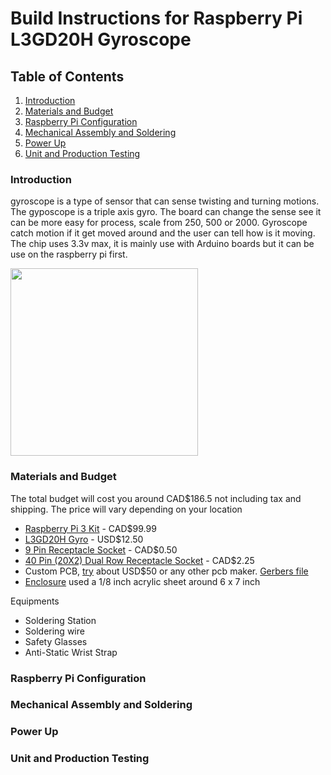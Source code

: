 # Build Instructions for Raspberry Pi L3GD20H Gyroscope

## Table of Contents
1. [Introduction](#introduction)
2. [Materials and Budget](#materials-and-budget)
3. [Raspberry Pi Configuration](#raspberry-pi-configuration)
4. [Mechanical Assembly and Soldering](#mechanical-assembly-and-soldering)
5. [Power Up](#power-up)
6. [Unit and Production Testing](#unit-and-production-testing)

### Introduction
gyroscope is a type of sensor that can sense twisting and turning motions. The gyposcope is a triple axis gyro.  The board can change  the sense see it can be more easy for process, scale from 250, 500 or 2000. Gyroscope catch motion if it get moved around and the user can tell how is it moving. The chip uses 3.3v max, it is mainly use with Arduino boards but it can be use on the raspberry pi first.

<img src="https://raw.githubusercontent.com/chenken12/L3GD20H-gyroscope/master/images/IMG_20181118_235344.jpg" width="300">

### Materials and Budget
The total budget will cost you around CAD$186.5 not including tax and shipping. The price will vary depending on your location

* [Raspberry Pi 3 Kit](https://www.amazon.ca/CanaKit-Raspberry-Complete-Starter-Kit/dp/B01CCF6V3A/ref=sr_1_5?s=pc&ie=UTF8&qid=1516324581&sr=1-5&keywords=Raspberry+Pi+3) - CAD$99.99
* [L3GD20H Gyro](https://www.adafruit.com/product/1032) - USD$12.50
* [9 Pin Receptacle Socket](https://www.creatroninc.com/product/9-pin-receptacle-socket/) - CAD$0.50
* [40 Pin (20X2) Dual Row Receptacle Socket](https://www.creatroninc.com/product/40-pin-20x2-dual-row-receptacle-socket/) - CAD$2.25
* Custom PCB, [try](http://www.custompcb.com/) about USD$50 or any other pcb maker. [Gerbers file](https://github.com/chenken12/L3GD20H-gyroscope/tree/master/L3GD20H%20-%20Frizting)
* [Enclosure](https://github.com/chenken12/L3GD20H-gyroscope/blob/master/Pi2CaseX6%20-%20Kenneth%20x16.cdr) used a 1/8 inch acrylic sheet around 6 x 7 inch

Equipments
* Soldering Station
* Soldering wire
* Safety Glasses
* Anti-Static Wrist Strap

### Raspberry Pi Configuration

### Mechanical Assembly and Soldering

### Power Up

### Unit and Production Testing
